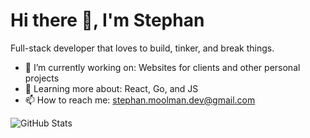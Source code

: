 # Hi there 👋, I'm Stephan

Full-stack developer that loves to build, tinker, and break things.

- 🔭 I’m currently working on: Websites for clients and other personal projects
- 🌱 Learning more about: React, Go, and JS
- 📫 How to reach me: [stephan.moolman.dev@gmail.com](mailto:stephan.moolman.dev@gmail.com)

![GitHub Stats](https://github-readme-stats.vercel.app/api?username=ST10219213&show_icons=true&theme=tokyonight)

